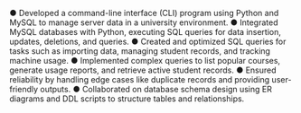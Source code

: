 ● Developed a command-line interface (CLI) program using Python and MySQL to manage server data in a university environment.
● Integrated MySQL databases with Python, executing SQL queries for data insertion, updates, deletions, and queries.
● Created and optimized SQL queries for tasks such as importing data, managing student records, and tracking machine usage.
● Implemented complex queries to list popular courses, generate usage reports, and retrieve active student records.
● Ensured reliability by handling edge cases like duplicate records and providing user-friendly outputs.
● Collaborated on database schema design using ER diagrams and DDL scripts to structure tables and relationships.
